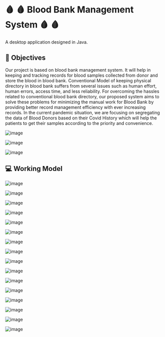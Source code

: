 # :drop_of_blood: 🩸 Blood Bank Management System 🩸 🩸
 A desktop application designed in Java. 
 
 ## :thought_balloon: Objectives
Our project is based on blood bank management system. It will help in keeping and tracking records for blood samples collected from donor and store the blood in blood bank. Conventional Model of keeping physical directory in blood bank suffers from several issues such as human effort, human errors, access time, and less reliability. For overcoming the hassles related to conventional blood bank directory, our proposed system aims to solve these problems for minimizing the manual work for Blood Bank by providing better record management efficiency with ever increasing records. In the current pandemic situation, we are focusing on segregating the data of Blood Donors based on their Covid History which will help the patients to get their samples according to the priority and convenience.

![image](https://user-images.githubusercontent.com/75213715/111025385-bfa89280-8409-11eb-9f42-55bd5b3111a5.png)

![image](https://user-images.githubusercontent.com/75213715/111024477-faf49280-8404-11eb-9f79-821b78136794.png)

![image](https://user-images.githubusercontent.com/75213715/111024494-1364ad00-8405-11eb-9eea-3c07472a9347.png)

## 💻 Working Model
![image](https://user-images.githubusercontent.com/75213715/111024866-efa26680-8406-11eb-9a00-8c4ea42c5dc6.png)

![image](https://user-images.githubusercontent.com/75213715/111024841-d1d50180-8406-11eb-8584-6c67374a80ab.png)

![image](https://user-images.githubusercontent.com/75213715/111024889-0c3e9e80-8407-11eb-9965-633905c206df.png)

![image](https://user-images.githubusercontent.com/75213715/111024936-4a3bc280-8407-11eb-99ec-0c978c50901e.png)

![image](https://user-images.githubusercontent.com/75213715/111025139-64c26b80-8408-11eb-813b-6b51138c4f82.png)

![image](https://user-images.githubusercontent.com/75213715/111025164-77d53b80-8408-11eb-9ac5-d6593a32cdab.png)

![image](https://user-images.githubusercontent.com/75213715/111025185-90455600-8408-11eb-85c5-959a04c0ede1.png)

![image](https://user-images.githubusercontent.com/75213715/111025193-989d9100-8408-11eb-8c2a-e45460ebf12c.png)

![image](https://user-images.githubusercontent.com/75213715/111025200-a3f0bc80-8408-11eb-9416-b24ba4c652f0.png)

![image](https://user-images.githubusercontent.com/75213715/111025215-b2d76f00-8408-11eb-8b60-727d0d38ef17.png)

![image](https://user-images.githubusercontent.com/75213715/111025224-c2ef4e80-8408-11eb-9e02-d2b79bcd32b8.png)

![image](https://user-images.githubusercontent.com/75213715/111025247-e0241d00-8408-11eb-879b-df5b608c5245.png)

![image](https://user-images.githubusercontent.com/75213715/111025253-ef0acf80-8408-11eb-9ac5-04e5dd630eb7.png)

![image](https://user-images.githubusercontent.com/75213715/111025263-fa5dfb00-8408-11eb-83d2-cd9dc044af2d.png)

![image](https://user-images.githubusercontent.com/75213715/111025273-047ff980-8409-11eb-8cd2-edff3c5c5eb8.png)

![image](https://user-images.githubusercontent.com/75213715/111025284-0fd32500-8409-11eb-957c-f48338d517eb.png)

